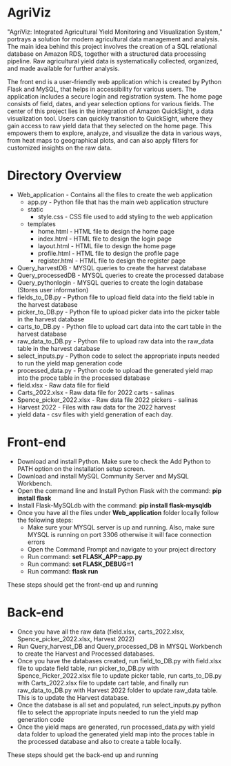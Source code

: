 # AgriViz

"AgriViz: Integrated Agricultural Yield Monitoring and Visualization System," portrays a solution for modern agricultural data management and analysis. The main idea behind this project involves the creation of a SQL relational database on Amazon RDS, together with a structured data processing pipeline. Raw agricultural yield data is systematically collected, organized, and made available for further analysis.

The front end is a user-friendly web application which is created by Python Flask and MySQL, that helps in accessibility for various users. The application includes a secure login and registration system. The home page consists of field, dates, and year selection options for various fields. The center of this project lies in the integration of Amazon QuickSight, a data visualization tool. Users can quickly transition to QuickSight, where they gain access to raw yield data that they selected on the home page. This empowers them to explore, analyze, and visualize the data in various ways, from heat maps to geographical plots, and can also apply filters for customized insights on the raw data.

# Directory Overview

* Web_application - Contains all the files to create the web application
  * app.py - Python file that has the main web application structure
  * static
    * style.css - CSS file used to add styling to the web application
  * templates
    * home.html - HTML file to design the home page
    * index.html - HTML file to design the login page
    * layout.html - HTML file to design the home page
    * profile.html - HTML file to design the profile page
    * register.html - HTML file to design the register page
* Query_harvestDB - MYSQL queries to create the harvest database
* Query_processedDB - MYSQL queries to create the processed database
* Query_pythonlogin - MYSQL queries to create the login database (Stores user information)
* fields_to_DB.py - Python file to upload field data into the field table in the harvest database
* picker_to_DB.py - Python file to upload picker data into the picker table in the harvest database
* carts_to_DB.py - Python file to upload cart data into the cart table in the harvest database
* raw_data_to_DB.py - Python file to upload raw data into the raw_data table in the harvest database
* select_inputs.py - Python code to select the appropriate inputs needed to run the yield map generation code
* processed_data.py - Python code to upload the generated yield map into the proce table in the processed database
* field.xlsx - Raw data file for field 
* Carts_2022.xlsx - Raw data file for 2022 carts - salinas
* Spence_picker_2022.xlsx - Raw data file 2022 pickers - salinas
* Harvest 2022 - Files with raw data for the 2022 harvest 
* yield data - csv files with yield generation of each day.

# Front-end

* Download and install Python. Make sure to check the Add Python to PATH option on the installation setup screen.
* Download and install MySQL Community Server and MySQL Workbench.
* Open the command line and Install Python Flask with the command: **pip install flask**      
* Install Flask-MySQLdb with the command: **pip install flask-mysqldb**
* Once you have all the files under **Web_application** folder locally follow the following steps:
  * Make sure your MYSQL server is up and running. Also, make sure MYSQL is running on port 3306 otherwise it will face connection errors
  * Open the Command Prompt and navigate to your project directory
  * Run command: **set FLASK_APP=app.py**
  * Run command: **set FLASK_DEBUG=1**
  * Run command: **flask run**

These steps should get the front-end up and running 

# Back-end

* Once you have all the raw data (field.xlsx, carts_2022.xlsx, Spence_picker_2022.xlsx, Harvest 2022)
* Run Query_harvest_DB and Query_processed_DB in MYSQL Workbench to create the Harvest and Processed databases.
* Once you have the databases created, run field_to_DB.py with field.xlsx file to update field table, run picker_to_DB.py with Spence_Picker_2022.xlsx file to update picker table, run carts_to_DB.py with Carts_2022.xlsx file to update cart table, and finally run raw_data_to_DB.py with Harvest 2022 folder to update raw_data table. This is to update the Harvest database.
* Once the database is all set and populated, run select_inputs.py python file to select the appropriate inputs needed to run the yield map generation code
* Once the yield maps are generated, run processed_data.py with yield data folder to upload the generated yield map into the proces table in the processed database and also to create a table locally.

These steps should get the back-end up and running

